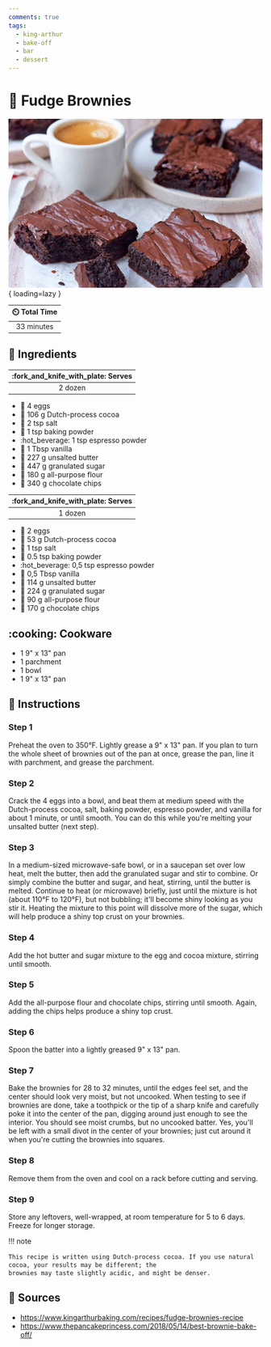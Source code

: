 ```yaml
---
comments: true
tags:
  - king-arthur
  - bake-off
  - bar
  - dessert
---
```

# :chocolate_bar: Fudge Brownies

![Fudge Brownies][1]{ loading=lazy }

| :timer_clock: Total Time |
|:-----------------------: |
| 33 minutes |

## :salt: Ingredients

| :fork_and_knife_with_plate: Serves |
|:----------------------------------:|
| 2 dozen |

- :egg: 4 eggs
- :chocolate_bar: 106 g Dutch-process cocoa
- :salt: 2 tsp salt
- :dash: 1 tsp baking powder
- :hot_beverage: 1 tsp espresso powder
- :icecream: 1 Tbsp vanilla
- :butter: 227 g unsalted butter
- :candy: 447 g granulated sugar
- :ear_of_rice: 180 g all-purpose flour
- :chocolate_bar: 340 g chocolate chips

| :fork_and_knife_with_plate: Serves |
|:----------------------------------:|
| 1 dozen |

- :egg: 2 eggs
- :chocolate_bar: 53 g Dutch-process cocoa
- :salt: 1 tsp salt
- :dash: 0.5 tsp baking powder
- :hot_beverage: 0,5 tsp espresso powder
- :icecream: 0,5 Tbsp vanilla
- :butter: 114 g unsalted butter
- :candy: 224 g granulated sugar
- :ear_of_rice: 90 g all-purpose flour
- :chocolate_bar: 170 g chocolate chips

## :cooking: Cookware

- 1 9" x 13" pan
- 1 parchment
- 1 bowl
- 1 9" x 13" pan

## :pencil: Instructions

### Step 1

Preheat the oven to 350°F. Lightly grease a 9" x 13" pan. If you plan to turn the whole sheet of brownies out of the
pan at once, grease the pan, line it with parchment, and grease the parchment.

### Step 2

Crack the 4 eggs into a bowl, and beat them at medium speed with the Dutch-process cocoa, salt, baking powder, espresso
powder, and vanilla for about 1 minute, or until smooth. You can do this while you're melting your unsalted butter (next
step).

### Step 3

In a medium-sized microwave-safe bowl, or in a saucepan set over low heat, melt the butter, then add the granulated
sugar and stir to combine. Or simply combine the butter and sugar, and heat, stirring, until the butter is melted.
Continue to heat (or microwave) briefly, just until the mixture is hot (about 110°F to 120°F), but not bubbling; it'll
become shiny looking as you stir it. Heating the mixture to this point will dissolve more of the sugar, which will help
produce a shiny top crust on your brownies.

### Step 4

Add the hot butter and sugar mixture to the egg and cocoa mixture, stirring until smooth.

### Step 5

Add the all-purpose flour and chocolate chips, stirring until smooth. Again, adding the chips helps produce a shiny top
crust.

### Step 6

Spoon the batter into a lightly greased 9" x 13" pan.

### Step 7

Bake the brownies for 28 to 32 minutes, until the edges feel set, and the center should look very moist, but not
uncooked. When testing to see if brownies are done, take a toothpick or the tip of a sharp knife and carefully poke it
into the center of the pan, digging around just enough to see the interior. You should see moist crumbs, but no uncooked
batter. Yes, you'll be left with a small divot in the center of your brownies; just cut around it when you're cutting
the brownies into squares.

### Step 8

Remove them from the oven and cool on a rack before cutting and serving.

### Step 9

Store any leftovers, well-wrapped, at room temperature for 5 to 6 days. Freeze for longer storage.

!!! note

    This recipe is written using Dutch-process cocoa. If you use natural cocoa, your results may be different; the
    brownies may taste slightly acidic, and might be denser.

## :link: Sources

- <https://www.kingarthurbaking.com/recipes/fudge-brownies-recipe>
- <https://www.thepancakeprincess.com/2018/05/14/best-brownie-bake-off/>

[1]: <../assets/images/fudge-brownies.jpg>
